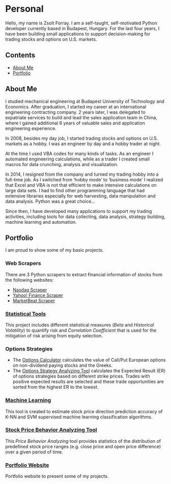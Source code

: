 # Personal
Hello, my name is Zsolt Forray.
I am a self-taught, self-motivated Python developer currently based in Budapest, Hungary. For the last four years, I have been building small applications to support decision-making for trading stocks and options on U.S. markets.

## Contents
- [About Me](#about-me)
- [Portfolio](#portfolio)

## About Me
I studied mechanical engineering at Budapest University of Technology and Economics. After graduation, I started my career at an international engineering contracting company. 2 years later, I was delegated to expatriate services to build and lead the sales application team in China, where I gained additional 6 years of valuable sales and application engineering experience.

In 2008, besides my day job, I started trading stocks and options on U.S. markets as a hobby. I was an engineer by day and a hobby trader at night.

At the time I used VBA codes for many kinds of tasks. As an engineer I automated engineering calculations, while as a trader I created small macros for data crunching, analysis and visualization.

In 2014, I resigned from the company and turned my trading hobby into a full-time job. As I switched from ‘hobby mode’ to ‘business mode’ I realized that Excel and VBA is not that efficient to make intensive calculations on large data sets. I had to find other programming language that had extensive libraries especially for web harvesting, data manipulation and data analysis. Python was a great choice…

Since then, I have developed many applications to support my trading activities, including tools for data collecting, data analysis, strategy building, machine learning and automation.

## Portfolio
I am proud to show some of my basic projects.

### Web Scrapers
There are 3 Python scrapers to extract financial information of stocks from the following websites:
+   [Nasdaq Scraper](https://github.com/Zsolt-Forray/nasdaq-scraper)
+   [Yahoo! Finance Scraper](https://github.com/Zsolt-Forray/yahoo-scraper)
+   [MarketBeat Scraper](https://github.com/Zsolt-Forray/marketbeat-scraper)

### [Statistical Tools](https://github.com/Zsolt-Forray/statistical-tools)
This project includes different statistical measures (*Beta* and *Historical Volatility*) to quantify risk and *Correlation Coefficient* that is used for the mitigation of risk arising from equity selection.

### Options Strategies
+   The [Options Calculator](https://github.com/Zsolt-Forray/options-calculator) calculates the value of Call/Put European options on non-dividend paying stocks and the Greeks.
+   The [Options Strategy Analyzing Tool](https://github.com/Zsolt-Forray/options-strategies) calculates the Expected Result (ER) of options strategies based on different strike prices. Trades with positive expected results are selected and these trade opportunities are sorted from the highest ER to the lowest.

### [Machine Learning](https://github.com/Zsolt-Forray/machine-learning)
This tool is created to estimate stock price direction prediction accuracy of K-NN and SVM supervised machine learning classification algorithms.

### [Stock Price Behavior Analyzing Tool](https://github.com/Zsolt-Forray/stock-price-behavior)
This *Price Behavior Analyzing* tool provides statistics of the distribution of predefined stock price ranges (e.g. close price and open price difference) over a given period of time.

### [Portfolio Website](https://www.zsoltforray.com/)
Portfolio website to present some of my projects.
